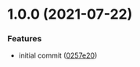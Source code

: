 # 1.0.0 (2021-07-22)


### Features

* initial commit ([0257e20](https://github.com/aleksandar-babic/semver-foobar/commit/0257e204aa8d95a82b0990d48ac27912de1f775e))
